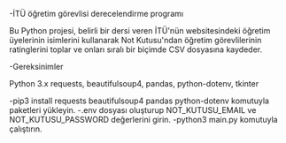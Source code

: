 -İTÜ öğretim görevlisi derecelendirme programı

Bu Python projesi, belirli bir dersi veren İTÜ'nün websitesindeki öğretim üyelerinin isimlerini kullanarak Not Kutusu'ndan öğretim görevlilerinin ratinglerini toplar ve onları sıralı bir biçimde CSV dosyasına kaydeder.

-Gereksinimler

Python 3.x
requests, beautifulsoup4, pandas, python-dotenv, tkinter 

-pip3 install requests beautifulsoup4 pandas python-dotenv komutuyla paketleri yükleyin.
-.env dosyası oluşturup NOT_KUTUSU_EMAIL ve NOT_KUTUSU_PASSWORD değerlerini girin.
-python3 main.py komutuyla çalıştırın.